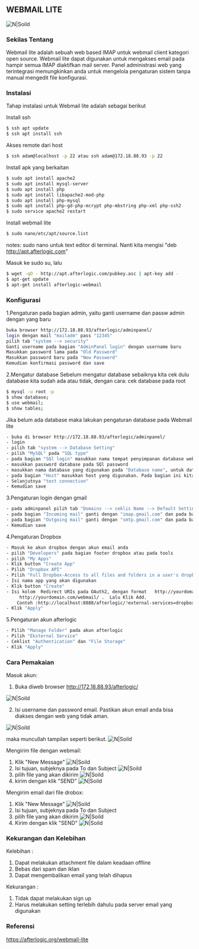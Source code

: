 ## WEBMAIL LITE
![N|Soild](https://1.bp.blogspot.com/-BuQ8l6spsH4/WQAFbWEhHkI/AAAAAAAAADg/w_42Zy1GY0sWcXxmEbaDva1MMrWpC1flQCLcB/s1600/logo.png)




### Sekilas Tentang
  Webmail lite adalah sebuah web based IMAP untuk webmail client kategori open source. Webmail lite dapat digunakan untuk mengakses email pada hampir semua IMAP diaktifkan mail server. Panel administrasi web yang terintegrasi memungkinkan anda untuk mengelola pengaturan sistem tanpa manual mengedit file konfigurasi.
  
### Instalasi
Tahap instalasi untuk Webmail lite adalah sebagai berikut

Install ssh

```sh
$ ssh apt update
$ ssh apt install ssh
```
Akses remote dari host
```sh
$ ssh adam@localhost -p 22 atau ssh adam@172.18.88.93 -p 22
```
Install apk yang  berkaitan
```sh
$ sudo apt install apache2
$ sudo apt install mysql-server
$ sudo apt install php
$ sudo apt install libapache2-mod-php
$ sudo apt install php-mysql
$ sudo apt install php-gd-php-mcrypt php-mbstring php-xml php-ssh2
$ sudo service apache2 restart
```

Install webmail lite
```sh
$ sudo nano/etc/apt/source.list
```
notes: sudo nano untuk text editor di terminal. Nanti kita mengisi "deb http://apt.afterlogic.com" 

Masuk ke sudo su, lalu
```sh
$ wget -qO - http://apt.afterlogic.com/pubkey.asc | apt-key add -
$ apt-get update
$ apt-get install afterlogic-webmail
```

### Konfigurasi
1.Pengaturan pada bagian admin, yaitu ganti username dan passw admin dengan yang baru
```sh
buka browser http://172.18.88.93/afterlogic/adminpanel/
login dengan mail "mailadm" pass "12345"
pilih tab "system --> security"
Ganti username pada bagian "AdminPanel login" dengan username baru
Masukkan password lama pada "Old Password"
Masukkan password baru pada "New Password"
Kemudian konfirmasi password dan save
```
2.Mengatur database
Sebelum mengatur database sebaiknya kita cek dulu database kita sudah ada atau tidak, dengan cara:
cek database pada root
```sh
$ mysql -u root -p
$ show database;
$ use webmail;  
$ show tables;
```
Jika belum ada database maka lakukan pengaturan database pada Webmail lite
```sh
- buka di browser http://172.18.88.93/afterlogic/adminpanel/
- login
- pilih tab "system --> Database Setting"
- pilih "MySQL" pada "SQL type"
- pada bagian "SQl login" masukkan nama tempat penyimpanan database webmail, karena database afterlogic terdapat pada root maka bagian ini kita isi dengan "root"
- masukkan password database pada SQl password
- masukkan nama database yang digunakan pada "Database name", untuk database yang kami gunakan adalah "webmail"
- pada bagian "Host" masukkan host yang digunakan. Pada bagian ini kita isi localhost.
- Selanjutnya "test connection"
- Kemudian save
```
3.Pengaturan login dengan gmail
```sh
- pada adminpanel pilih tab "Domains --> ceklis Name --> Default Setting"
- pada bagian "Incoming mail" ganti dengan "imap.gmail.com" dan pada bagian "Port" diganti dengan "993", kemudian ceklis pada Use SSL
- pada bagian "Outgoing mail" ganti dengan "smtp.gmail.com" dan pada bagian "Port" diganti dengan "465", kemudian ceklis pada Use SSL
- Kemudian save
```

4.Pengaturan Dropbox 
```sh
- Masuk ke akun dropbox dengan akun email anda
- pilih "Developers" pada bagian footer dropbox atau pada tools
- pilih "My Apps"
- Klik button "Create App"
- Pilih "Dropbox API"
- Pilih "Full Dropbox-Access to all files and folders in a user's dropbox"
- Isi nama app yang akan digunakan
- Klik button "Create"
- Isi kolom  Redirect URIs pada OAuth2, dengan format 	http://yourdomain.com/webmail/?external-services=dropbox 
	 http://yourdomain.com/webmail/ .  Lalu Klik Add.
	Contoh :http://localhost:8888/afterlogic/?external-services=dropbox
- Klik "Apply"
```

5.Pengaturan akun afterlogic
```sh
- Pilih "Manage Folder" pada akun afterlogic
- Pilih "Eksternal Service"
- Ceklist "Authentication" dan "File Storage"
- Klik "Apply"
```


### Cara Pemakaian
Masuk akun:
1. Buka diweb browser http://172.18.88.93/afterlogic/

![N|Soild](https://4.bp.blogspot.com/-wjQ3l7HQkYU/WP_-cJZhwjI/AAAAAAAAAAQ/PLPpvenfnZkTpiGQlTbQeYmUNKkxTw9-QCEw/s1600/masukgm.png)

2. Isi username dan password email. Pastikan akun email anda bisa diakses dengan web yang tidak aman.

![N|Soild](https://4.bp.blogspot.com/-5eJ4Y1bZXsg/WP_-hMm3AeI/AAAAAAAAABE/aWaAaUH2FfYFTkwH13dsUJyM2QJ6Hr1-wCEw/s1600/Screenshot%2Bfrom%2B2017-04-02%2B13-26-32.png)

  maka muncullah tampilan seperti berikut.
![N|Soild](https://4.bp.blogspot.com/-EPgJ7kyd-L0/WP_-gCQFXUI/AAAAAAAAAA4/F-6RFzrdwBULByT_2ibw3DEjHGXYm5GyQCEw/s1600/pilih%2Bmanage%2Bal.png)


Mengirim file  dengan webmail:
1. Klik "New Message"
![N|Soild](https://4.bp.blogspot.com/-EPgJ7kyd-L0/WP_-gCQFXUI/AAAAAAAAAA4/F-6RFzrdwBULByT_2ibw3DEjHGXYm5GyQCEw/s1600/pilih%2Bmanage%2Bal.png)
2. Isi tujuan, subjeknya pada To dan Subject
![N|Soild](https://1.bp.blogspot.com/-Y1WzFssPUT8/WP_-uKX406I/AAAAAAAAADQ/UkbGazK_b9o3U-GBjiZ9MRhzKyT0RJpiACEw/s1600/kirim.png)
3. pilih file yang akan dikirim 
![N|Soild](https://1.bp.blogspot.com/-PvQmp9I33Lc/WP_-giD2neI/AAAAAAAAAA8/iFODRWBvKt0TKneCxKlE7fvDOIhO2_LawCEw/s1600/pilih%2Bfile.png)
4. kirim dengan klik "SEND"
![N|Soild](https://2.bp.blogspot.com/-WjccjbaixYo/WP_-kEFcIpI/AAAAAAAAABg/sPDxUOcgu04fFEF9II4_SFatiDT6MhxWwCEw/s1600/tampilan.png)

Mengirim email dari file drobox:
1. Klik "New Message"
![N|Soild](https://4.bp.blogspot.com/-EPgJ7kyd-L0/WP_-gCQFXUI/AAAAAAAAAA4/F-6RFzrdwBULByT_2ibw3DEjHGXYm5GyQCEw/s1600/pilih%2Bmanage%2Bal.png)
2. Isi tujuan, subjeknya pada To dan Subject
3. pilih file yang akan dikirim
![N|Soild](https://4.bp.blogspot.com/-TUXfR8Wcp9Y/WP_-n2i5u1I/AAAAAAAAACQ/G7wdpObgQpIoDb_JK1687_b0Bj0XaFV6ACEw/s1600/dropbox1.png) 
4. Kirim dengan klik "SEND"
![N|Soild](https://2.bp.blogspot.com/-1on6AtL92EA/WP_-cATfqQI/AAAAAAAAAAU/Z_SNcP2xD_EhS_vylDJB8z9a60ZsFFnfACEw/s1600/mau%2Bkirim%2Bdrop%2Bfile.png)

### Kekurangan dan Kelebihan 
Kelebihan :
1. Dapat melakukan attachment file dalam keadaan offline
2. Bebas dari spam dan iklan
3. Dapat mengembalikan email yang telah dihapus

Kekurangan :
1. Tidak dapat melakukan sign up
2. Harus melakukan setting terlebih dahulu pada server email yang digunakan

### Referensi
https://afterlogic.org/webmail-lite



